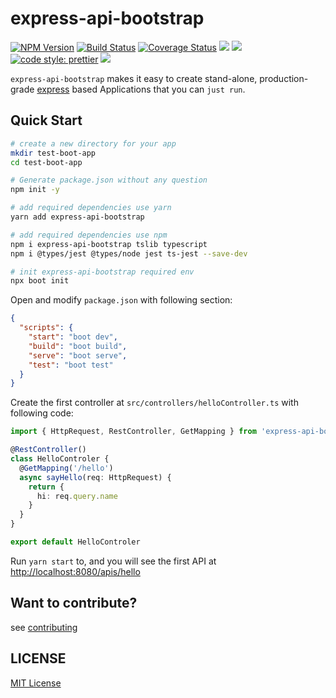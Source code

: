 # express-api-bootstrap

[![NPM Version][npm-image]][npm-url]
[![Build Status][travis-image]][travis-url]
[![Coverage Status][coverage-image]][coverage-url]
![][david-url]
![][dt-url]
[![code style: prettier][prettier-image]][prettier-url]
![][license-url]

`express-api-bootstrap` makes it easy to create stand-alone, production-grade [express](https://expressjs.com/) based Applications that you can `just run`.

## Quick Start

```bash
# create a new directory for your app
mkdir test-boot-app
cd test-boot-app

# Generate package.json without any question
npm init -y

# add required dependencies use yarn
yarn add express-api-bootstrap

# add required dependencies use npm
npm i express-api-bootstrap tslib typescript
npm i @types/jest @types/node jest ts-jest --save-dev

# init express-api-bootstrap required env
npx boot init
```

Open and modify `package.json` with following section:

```json
{
  "scripts": {
    "start": "boot dev",
    "build": "boot build",
    "serve": "boot serve",
    "test": "boot test"
  }
}
```

Create the first controller at `src/controllers/helloController.ts` with following code:

```typescript
import { HttpRequest, RestController, GetMapping } from 'express-api-bootstrap'

@RestController()
class HelloControler {
  @GetMapping('/hello')
  async sayHello(req: HttpRequest) {
    return {
      hi: req.query.name
    }
  }
}

export default HelloControler
```

Run `yarn start` to, and you will see the first API at [http://localhost:8080/apis/hello](http://localhost:8080/apis/hello)

## Want to contribute?

see [contributing](https://github.com/leftstick/express-api-bootstrap/blob/master/CONTRIBUTING.md)

## LICENSE

[MIT License](https://raw.githubusercontent.com/leftstick/express-api-bootstrap/master/LICENSE)

[npm-url]: https://npmjs.org/package/express-api-bootstrap
[npm-image]: https://badge.fury.io/js/express-api-bootstrap.png
[david-url]: https://david-dm.org/leftstick/express-api-bootstrap.png
[travis-image]: https://www.travis-ci.org/leftstick/express-api-bootstrap.svg?branch=master
[travis-url]: https://travis-ci.com/leftstick/express-api-bootstrap
[coverage-image]: https://coveralls.io/repos/github/leftstick/express-api-bootstrap/badge.svg?branch=master
[coverage-url]: https://coveralls.io/github/leftstick/express-api-bootstrap
[dt-url]: https://img.shields.io/npm/dt/express-api-bootstrap.svg
[license-url]: https://img.shields.io/github/license/leftstick/express-api-bootstrap
[prettier-image]: https://img.shields.io/badge/code_style-prettier-ff69b4.svg
[prettier-url]: https://github.com/prettier/prettier
